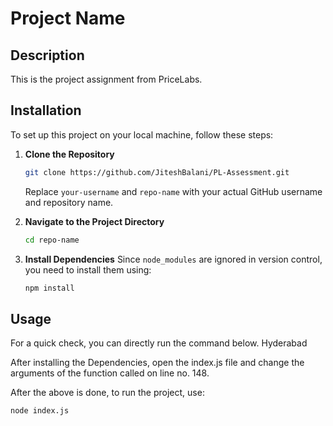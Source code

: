 # Project Name

## Description
This is the project assignment from PriceLabs.

## Installation

To set up this project on your local machine, follow these steps:

1. **Clone the Repository**
   ```sh
   git clone https://github.com/JiteshBalani/PL-Assessment.git
   ```
   Replace `your-username` and `repo-name` with your actual GitHub username and repository name.

2. **Navigate to the Project Directory**
   ```sh
   cd repo-name
   ```

3. **Install Dependencies**
   Since `node_modules` are ignored in version control, you need to install them using:
   ```sh
   npm install
   ```

## Usage

For a quick check, you can directly run the command below. Hyderabad 

After installing the Dependencies, open the index.js file and change the arguments of the function called on line no. 148.


After the above is done, to run the project, use:
   ```sh
   node index.js
   ```
  

